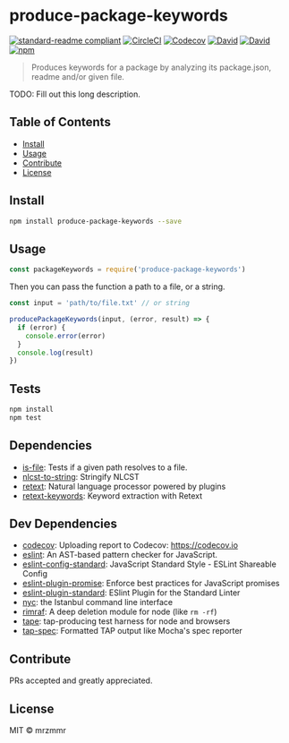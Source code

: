 # produce-package-keywords

[![standard-readme compliant](https://img.shields.io/badge/standard--readme-OK-green.svg?style=flat-square)](https://github.com/RichardLitt/standard-readme)
[![CircleCI](https://img.shields.io/circleci/project/github/mrzmmr/produce-package-keywords.svg)](https://circleci.com/gh/mrzmmr/produce-package-keywords)
[![Codecov](https://img.shields.io/codecov/c/github/mrzmmr/produce-package-keywords.svg)](https://codecov.io/gh/mrzmmr/produce-package-keywords)
[![David](https://img.shields.io/david/mrzmmr/produce-package-keywords.svg)](https://david-dm.org/)
[![David](https://img.shields.io/david/dev/mrzmmr/produce-package-keywords.svg)](https://david-dm.org/)
[![npm](https://img.shields.io/npm/v/produce-package-keywords.svg)](https://www.npmjs.com/package/produce-package-keywords)

> Produces keywords for a package by analyzing its package.json, readme and/or given file.

TODO: Fill out this long description.

## Table of Contents

- [Install](#install)
- [Usage](#usage)
- [Contribute](#contribute)
- [License](#license)

## Install

```sh
npm install produce-package-keywords --save
```

## Usage

```js
const packageKeywords = require('produce-package-keywords')

```

Then you can pass the function a path to a file, or a string.

```js
const input = 'path/to/file.txt' // or string

producePackageKeywords(input, (error, result) => {
  if (error) {
    console.error(error)
  }
  console.log(result)
})
```
  
## Tests

```sh
npm install
npm test
```

## Dependencies

- [is-file](https://github.com/jsdevel/node-is-file): Tests if a given path resolves to a file.
- [nlcst-to-string](https://github.com/wooorm/nlcst-to-string): Stringify NLCST
- [retext](https://github.com/wooorm/retext/tree/master/packages): Natural language processor powered by plugins
- [retext-keywords](https://github.com/wooorm/retext-keywords): Keyword extraction with Retext

## Dev Dependencies

- [codecov](https://github.com/codecov/codecov-node): Uploading report to Codecov: https://codecov.io
- [eslint](https://github.com/eslint/eslint): An AST-based pattern checker for JavaScript.
- [eslint-config-standard](https://github.com/feross/eslint-config-standard): JavaScript Standard Style - ESLint Shareable Config
- [eslint-plugin-promise](https://github.com/xjamundx/eslint-plugin-promise): Enforce best practices for JavaScript promises
- [eslint-plugin-standard](https://github.com/xjamundx/eslint-plugin-standard): ESlint Plugin for the Standard Linter
- [nyc](https://github.com/istanbuljs/nyc): the Istanbul command line interface
- [rimraf](https://github.com/isaacs/rimraf): A deep deletion module for node (like `rm -rf`)
- [tape](https://github.com/substack/tape): tap-producing test harness for node and browsers
- [tap-spec](https://github.com/scottcorgan/tap-spec): Formatted TAP output like Mocha&#39;s spec reporter

## Contribute

PRs accepted and greatly appreciated.

## License

MIT © mrzmmr
